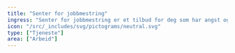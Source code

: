 ```yaml
---
title: "Senter for jobbmestring"
ingress: "Senter for jobbmestring er et tilbud for deg som har angst og/eller depresjon. Målet er å hjelpe deg med å mestre symptomene slik at du kan bli værende i jobb eller komme i jobb. "
icon: "/src/_includes/svg/pictograms/neutral.svg"
type: ["Tjeneste"]
area: ["Arbeid"]
---
```


